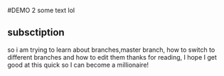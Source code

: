 #DEMO 2
some text lol

## subsctiption

so i am trying to learn about branches,master branch, how to switch to different branches and how to edit them
thanks for reading,  I hope I get good at this quick so I  can become a millionaire!